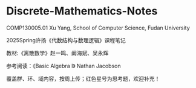 # Discrete-Mathematics-Notes
COMP130005.01 Xu Yang, School of Computer Science, Fudan University

2025Spring许扬《代数结构与数理逻辑》课程笔记

教材:《离散数学》赵一鸣、阚海斌、吴永辉

参考阅读：《Basic Algebra I》 Nathan Jacobson

覆盖群、环、域内容，按周上传；红色星号为思考题，欢迎补充！
